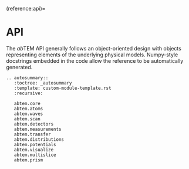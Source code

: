 (reference:api)=

# API 

The *ab*TEM API generally follows an object-oriented design with objects representing elements of the underlying 
physical models. Numpy-style docstrings embedded in the code allow the reference to be automatically generated.

```{eval-rst}
.. autosummary::
   :toctree: _autosummary
   :template: custom-module-template.rst
   :recursive:
   
   abtem.core
   abtem.atoms
   abtem.waves
   abtem.scan
   abtem.detectors
   abtem.measurements
   abtem.transfer
   abtem.distributions
   abtem.potentials
   abtem.visualize
   abtem.multislice
   abtem.prism
```
